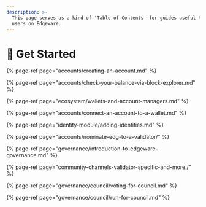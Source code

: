 ```yaml
---
description: >-
  This page serves as a kind of 'Table of Contents' for guides useful to new
  users on Edgeware.
---
```


# 🎊 Get Started



{% page-ref page="accounts/creating-an-account.md" %}

{% page-ref page="accounts/check-your-balance-via-block-explorer.md" %}

{% page-ref page="ecosystem/wallets-and-account-managers.md" %}

{% page-ref page="accounts/connect-an-account-to-a-wallet.md" %}

{% page-ref page="identity-module/adding-identities.md" %}

{% page-ref page="accounts/nominate-edg-to-a-validator/" %}

{% page-ref page="governance/introduction-to-edgeware-governance.md" %}

{% page-ref page="community-channels-validator-specific-and-more./" %}

{% page-ref page="governance/council/voting-for-council.md" %}

{% page-ref page="governance/council/run-for-council.md" %}



